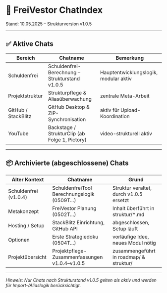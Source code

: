 # 💬 FreiVestor ChatIndex
Stand: 10.05.2025 – Strukturversion v1.0.5

---

## ✅ Aktive Chats

| Bereich              | Chatname                                               | Bemerkung                             |
|----------------------|--------------------------------------------------------|----------------------------------------|
| Schuldenfrei         | Schuldenfrei-Berechnung – Strukturstand v1.0.5        | Hauptentwicklungslogik, modular aktiv |
| Projektstruktur      | Strukturpflege & Aliasüberwachung                     | zentrale Meta-Arbeit                  |
| GitHub / StackBlitz  | GitHub Desktop & ZIP-Synchronisation                  | aktiv für Upload-Koordination         |
| YouTube              | Backstage / StrukturClip (ab Folge 1, Pictory)        | video-strukturell aktiv               |

---

## 📦 Archivierte (abgeschlossene) Chats

| Alter Kontext        | Chatname                                               | Grund                                   |
|----------------------|--------------------------------------------------------|------------------------------------------|
| Schuldenfrei (v1.0.4)| SchuldenfreiTool Berechnungslogik (0509T…)            | Struktur veraltet, durch v1.0.5 ersetzt |
| Metakonzept          | FreiVestor Planung (0502T…)                           | Inhalt überführt in struktur/*.md       |
| Hosting / Setup      | StackBlitz Einrichtung, GitHub API                    | abgeschlossen, Setup läuft              |
| Optionen             | Erste Strategiedoku (0504T…)                          | vorläufige Idee, neues Modul nötig      |
| Projektübersicht     | Projektpflege-Zusammenfassungen v1.0.4–v1.0.5         | zusammengeführt in roadmap/ & struktur/ |

---

*Hinweis: Nur Chats nach Strukturstand v1.0.5 gelten als aktiv und werden für Import-/Aliaslogik berücksichtigt.*
